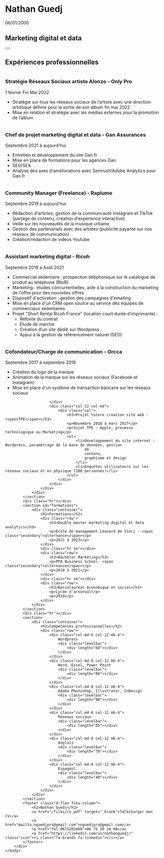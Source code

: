 <!DOCTYPE html>
<html lang="en">
    <head>
        <meta charset="UTF-8">
        <meta name="viewport" content="width=device-width, initial-scale=1.0">
        <title>Nathan Guedj</title>
        <meta name="description" content="Nathan Guedj, marketing digital et data."/>
        <link href="https://cdn.jsdelivr.net/npm/bootstrap@5.1.3/dist/css/bootstrap.min.css" rel="stylesheet"
              integrity="sha384-1BmE4kWBq78iYhFldvKuhfTAU6auU8tT94WrHftjDbrCEXSU1oBoqyl2QvZ6jIW3" crossorigin="anonymous">
        <script async src="https://cdn.jsdelivr.net/npm/bootstrap@5.1.3/dist/js/bootstrap.bundle.min.js"
                integrity="sha384-ka7Sk0Gln4gmtz2MlQnikT1wXgYsOg+OMhuP+IlRH9sENBO0LRn5q+8nbTov4+1p"
                crossorigin="anonymous"></script>
        <link rel="stylesheet" href="styles/styles.css">
        <link rel="stylesheet" href="https://cdnjs.cloudflare.com/ajax/libs/font-awesome/6.0.0-beta3/css/all.min.css"
              crossorigin="anonymous"/>
        <script async src="scripts/scripts.js"></script>
        <link rel="icon" type="image/png" href="images/profil.png"/>
    </head>
    <body>
        <div id="header" class="d-flex align-items-center w-100">
            <div class="container">
                <div class="row w-100">
                    <div class="col-12 col-md d-flex justify-content-center flex-column">
                        <div id="title">
                            <h1>Nathan Guedj</h1>
                            <p>06/01/2000</p>
                            <h2>Marketing digital et data</h2>
                        </div>
                    </div>
                    <div id="main_image" class="col-12 col-md-auto text-center mt-5 mt-md-0">
                        <img src="images/profil.png" alt="">
                    </div>
                </div>
            </div>
        </div>
        <div id="scroll-btn">
            <button class="btn-icon-rounded" onclick="window.location.href='#exp'">
                <i class="fa-solid fa-arrow-down"></i>
            </button>
        </div>
        <div id="content">
            <section id="exp">
                <div class="container">
                    <h2>Expériences professionnelles</h2>
                    <div class="row">
                        <div class=" col-12 col-md-auto text-center mb-4 mb-md-0">
                            <img src="images/onlypro.png" alt="">
                        </div>
                        <div class="col-12 col-md">
                            <h3> Stratégie Réseaux Sociaux artiste Alonzo - <span>Only Pro</span></h3>
                            <p>1 février Fin Mai 2022</p>
                            <ul>
                                <li>Stratégie sur tous les réseaux sociaux de l’artiste avec une direction artistique définie
                                    pour la sortie de son album fin mai 2022
                                </li>
                                <li>Mise en relation et stratégie avec les médias externes pour la promotion de l’album</li>
                            </ul>
                        </div>
                    </div>
                    <div class="row">
                        <div class="order-md-1 col-12 col-md-auto text-center mb-4 mb-md-0">
                            <img src="images/gan.png" alt="">
                        </div>
                        <div class="col-12 col-md">
                            <h3>Chef de projet marketing digital et data - <span>Gan Assurances</span></h3>
                            <p>Septembre 2021 à aujourd'hui</p>
                            <ul>
                                <li>Entretien et développement du site Gan.fr</li>
                                <li>Mise en place de formations pour les agences Gan</li>
                                <li>SEO/SEA</li>
                                <li>Analyse des axes d'améliorations avec Semrush/Adobe Analytics pour Gan.fr</li>
                            </ul>
                        </div>
                    </div>
                    <div class="hr sm"></div>
                    <div class="row">
                        <div class="col-12 col-md-auto text-center mb-4 mb-md-0">
                            <img src="images/raplume.png" alt="">
                        </div>
                        <div class="col-12 col-md">
                            <h3>Community Manager (Freelance) - <span>Raplume</span></h3>
                            <p>Septembre 2019 à aujourd'hui</p>
                            <ul>
                                <li>Rédaction d'articles, gestion de la communcauté Instagram et TikTok (partage de contenu,
                                    création
                                    d'expérience interactive)
                                </li>
                                <li>
                                    Veille sur les nouveautés de la musique urbaine
                                </li>
                                <li>Gestion des partenariats avec des artistes (publicité payante sur nos réseaux de
                                    communication)
                                </li>
                                <li>Création/rédaction de vidéos Youtube</li>
                            </ul>
                        </div>
                    </div>
                    <div class="hr sm"></div>
                    <div class="row">
                        <div class="order-md-1 col-12 col-md-auto text-center mb-4 mb-md-0">
                            <img src="images/ricoh.png" alt="">
                        </div>
                        <div class="col-12 col-md">
                            <h3>Assistant marketing digital - <span>Ricoh</span></h3>
                            <p>Septembre 2018 à Août 2021</p>
                            <ul>
                                <li>
                                    Commercial sédentaire : prospection téléphonique sur le catalogue de produit au téléphone
                                    (BtoB)
                                </li>
                                <li>
                                    Marketing : études concurrentielles, aide à la construction du marketing de l'offre pour des
                                    nouvelles offres
                                </li>
                                <li>Dispositif d'activation : gestion des campagnes d'emailing</li>
                                <li>Mise en place d'un CRM open source au service des équipes de commerciaux sédentaires</li>
                                <li>
                                    Projet "Short Rental Ricoh France" (location court durée d'imprimante) :
                                    <ul>
                                        <li>Refonte du contrat</li>
                                        <li>Étude de marché</li>
                                        <li>Création d'un site dédié sur Wordpress</li>
                                        <li>Appui à la gestion de référencement naturel (SEO)</li>
                                    </ul>
                                </li>
                            </ul>
                        </div>
                    </div>
                    <div class="hr sm"></div>
                    <div class="row">
                        <div class="col-12 col-md-auto text-center mb-4 mb-md-0">
                            <img src="images/orcca.png" alt="">
                        </div>
                        <div class="col-12 col-md">
                            <h3>Cofondateur/Charge de communication - <span>Orcca</span></h3>
                            <p>Septembre 2017 à septembre 2018</p>
                            <ul>
                                <li>Création du logo de la marque</li>
                                <li>Animation de la marque sur les réseaux sociaux (Facebook et Instagram)</li>
                                <li>Mise en place d'un système de transaction bancaire sur les réseaux sociaux</li>
                            </ul>
                        </div>
                    </div>
                    <div class="hr sm"></div>
                    <div class="row">
                        <div class="order-md-1 col-12 col-md-auto text-center mb-4 mb-md-0">

                        </div>
                        <div class="col-12 col-md">
                            <div class="col">
                                <h3>Projet tutore creation site web - <span>TPE</span></h3>
                                <p>Novembre 2016 à mars 2017</p>
                                <p>Sujet TPE : Apple, prouesse technologique ou Marketing</p>
                                <ul>
                                    <li>Développement du site internet : Wordpress, paramétrage de la base de données, gestion
                                        de
                                        contenu,
                                        graphisme et design
                                    </li>
                                    <li>Enquêtes utilisateurs sur les réseaux sociaux et en physique (100 personnes)</li>
                                </ul>
                            </div>
                        </div>
                    </div>
                </div>
            </section>
            <div class="hr"></div>
            <section id="formations">
                <div class="container">
                    <h2>Formations</h2>
                    <div class="row">
                        <h3>Double master marketing digital et data analytics</h3>
                        <p>Ecole de management Léonard de Vinci - <span class="secondary">alternance</span></p>
                        <p>2021 à 2023</p>
                    </div>
                    <div class="hr sm"></div>
                    <div class="row">
                        <h3>Bachelor Marketing</h3>
                        <p>PPA Business School- <span class="secondary">alternance</span></p>
                        <p>2018 à 2021</p>
                    </div>
                    <div class="hr sm"></div>
                    <div class="row">
                        <h3>Baccalauréat économique et social</h3>
                        <p>Lycée d'arsonval</p>
                        <p>2018</p>
                    </div>
                </div>
            </section>
            <div class="hr"></div>
            <section>
                <div class="container">
                    <h2>Compétences professionnelles</h2>
                    <div class="row">
                        <div class="col-md-6 col-12 mb-4">
                            Wordpress
                            <div class="levelbar">
                                <div length="60"></div>
                            </div>
                        </div>
                        <div class="col-md-6 col-12 mb-4">
                            Word, Excel, Power Point
                            <div class="levelbar">
                                <div length="80"></div>
                            </div>
                        </div>
                        <div class="col-md-6 col-12 mb-4">
                            Adobe Photoshop, Illustrator, InDesign
                            <div class="levelbar">
                                <div length="90"></div>
                            </div>
                        </div>
                        <div class="col-md-6 col-12 mb-4">
                            Réseaux sociaux
                            <div class="levelbar">
                                <div length="85"></div>
                            </div>
                        </div>
                        <div class="col-md-6 col-12 mb-4">
                            Anglais
                            <div class="levelbar">
                                <div length="70"></div>
                            </div>
                        </div>
                        <div class="col-md-6 col-12 mb-4">
                            Espagnol
                            <div class="levelbar">
                                <div length="40"></div>
                            </div>
                        </div>
                    </div>
                </div>
            </section>
            <footer class="d-flex flex-column">
                <h2>Nathan Guedj</h2>
                <a href="/files/cv.pdf" target="_blank">Télécharger mon CV</a>
                <a href="mailto:nguedjpro@gmail.com">nguedjpro@gmail.com</a>
                <a href="tel:0675203408">06 75 20 34 08</a>
                <a href="https://linkedin.com/in/nathanguedj/" class="icon"><i class="fa-brands fa-linkedin"></i></a>
            </footer>
        </div>
    </body>
</html>
